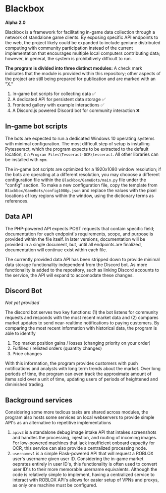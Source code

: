 # Blackbox
**Alpha 2.0**

Blackbox is a framework for facilitating in-game data collection through a network of standalone game clients. By exposing specific API endpoints to the web, the project likely could be expanded to include geniune distributed computing with community participation instead of the current implementation that encourages multiple local computers contributing data; however, in general, the system is prohibitively difficult to run.

**The program is divided into three distinct modules:**
A check mark indicates that the module is provided within this repository; other aspects of the project are still being prepared for publication and are marked with an "X."
 1. In-game bot scripts for collecting data ✅
 1. A dedicated API for persistent data storage ✅
 1. Frontend gallery with example interactions ✅
 1. A Discord.js powered Discord bot for community interaction ❌

## In-game bot scripts

The bots are expected to run a dedicated Windows 10 operating systems with minimal configuration. The most difficult step of setup is installing Pytesseract, which the program expects to be extracted to the default location, `C:\Program Files\Tesseract-OCR\tesseract`. All other libraries can be installed with `npm`.

The in-game bot scripts are optimized for a 1920x1080 window resolution; if the bots are operating at a different resolution, you may chooose a different configuration file within the `Blackbox/GameBots/main.py` file under the "config" section. To make a new configuration file, copy the template from `Blackbox/GameBots/config1080p.json` and replace the values with the pixel locations of key regions within the window, using the dictionary terms as references.

## Data API

The PHP-powered API expects POST requests that contain specific field; documentation for each endpoint's requirements, scope, and purpose is provided within the file itself. In later versions, documentation will be provided in a single document, but, until all endpoints are finalized, documentation will continue exist within each file.

The currently provided data API has been stripped down to provide minimal data storage functionality independent from the Discord bot. As more functionality is added to the repository, such as linking Discord accounts to the service, the API will expand to accomodate these changes.

## Discord Bot
*Not yet provided*

The discord bot serves two key functions: (1) the bot listens for community requests and responds with the most recent market data and (2) compares market updates to send near-realtime notifications to paying customers. By comparing the most recent information with historical data, the program is able to identify

1. Top market position gains / losses (changing priority on your order)
1. Fulfilled / relisted orders (quantity changes)
1. Price changes

With this information, the program provides customers with push notifications and analysts with long term trends about the market. Over long periods of time, the program can even  track the approximate amount of items sold over a unit of time, updating users of periods of heightened and diminished trading.

## Background services

Considering some more tedious tasks are shared across modules, the program also hosts some services on local webservers to provide simple API's as an alternative to repetitive implementations

1. `apiv3` is a standalone debug image intake API that intakes screenshots and handles the processing, injestion, and routing of incoming images. For low-powered machines that lack insufficient onboard capacity for OCR, this service can also provide a centralized processing node.
1. `usernamev1` is a simple Flask-powered API that will request a ROBLOX user's username given user ID. Considering the in-game market oeprates entirely in user ID's, this functionality is often used to convert user ID's to their more memorable username equivalents. Although the code is relatively simple to implement, having a centralized service to interact with ROBLOX API's allows for easier setup of VPNs and proxys, as only one machine must be configured.
